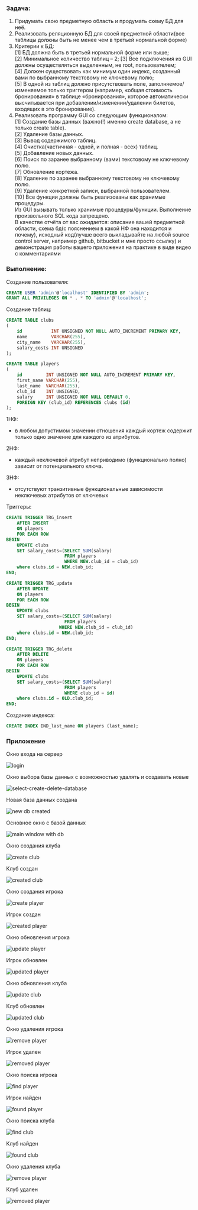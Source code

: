 ### Задача:
1.	Придумать свою предметную область и продумать схему БД для неё.
2.	Реализовать реляционную БД для своей предметной области(все таблицы должны быть не менее чем в третьей нормальной форме)
3.	Критерии к БД:  
[1] 	БД должна быть в третьей нормальной форме или выше;  
[2] 	Минимальное количество таблиц – 2;
[3] 	Все подключения из GUI должны осуществляться выделенным, не root, пользователем;  
[4] 	Должен существовать как минимум один индекс, созданный вами по выбранному текстовому не ключевому полю;  
[5] 	В одной из таблиц должно присутствовать поле, заполняемое/изменяемое только триггером (например, «общая стоимость бронирования» в таблице «бронирования», которое автоматически высчитывается при добавлении/изменении/удалении билетов, входящих в это бронирование). 
4.	Реализовать программу GUI со следующим функционалом:   
[1] 	Создание базы данных (важно(!) именно create database, а не только create table).  
[2] 	Удаление базы данных.  
[3] 	Вывод содержимого таблиц.  
[4] 	Очистка(частичная - одной, и полная - всех) таблиц.  
[5] 	Добавление новых данных.  
[6] 	Поиск по заранее выбранному (вами) текстовому не ключевому полю.  
[7] 	Обновление кортежа.  
[8] 	Удаление по заранее выбранному текстовому не ключевому полю.  
[9] 	Удаление конкретной записи, выбранной пользователем.  
[10] 	Все функции должны быть реализованы как хранимые процедуры.   
Из GUI вызывать только хранимые процедуры/функции. Выполнение произвольного SQL кода запрещено.  
В качестве отчёта от вас ожидается: описание вашей предметной области, схема бд(с пояснением в какой НФ она находится и почему), исходный код(лучше всего выкладывайте на любой source control server, например github, bitbucket и мне просто ссылку) и демонстрация работы вашего приложения на практике в виде видео с комментариями

### Выполнение:

Создание пользователя:

``` SQL
CREATE USER 'admin'@'localhost' IDENTIFIED BY 'admin';
GRANT ALL PRIVILEGES ON * . * TO 'admin'@'localhost';
```

Создание таблиц:

``` SQL
CREATE TABLE clubs
(
    id           INT UNSIGNED NOT NULL AUTO_INCREMENT PRIMARY KEY,
    name         VARCHAR(255),
    city_name    VARCHAR(255),
    salary_costs INT UNSIGNED
);

CREATE TABLE players
(
    id         INT UNSIGNED NOT NULL AUTO_INCREMENT PRIMARY KEY,
    first_name VARCHAR(255),
    last_name  VARCHAR(255),
    club_id    INT UNSIGNED,
    salary     INT UNSIGNED NOT NULL DEFAULT 0,
    FOREIGN KEY (club_id) REFERENCES clubs (id)
);
```

1НФ:
- в любом допустимом значении отношения каждый кортеж содержит только одно значение для каждого из атрибутов.  

2НФ:  
- каждый неключевой атрибут неприводимо (функционально полно) зависит от потенциального ключа.  

3НФ:  
- отсутствуют транзитивные функциональные зависимости неключевых атрибутов от ключевых


Триггеры:

``` SQL
CREATE TRIGGER TRG_insert
    AFTER INSERT
    ON players
    FOR EACH ROW
BEGIN
    UPDATE clubs
    SET salary_costs=(SELECT SUM(salary)
                      FROM players
                      WHERE NEW.club_id = club_id)
    where clubs.id = NEW.club_id;
END;

CREATE TRIGGER TRG_update
    AFTER UPDATE
    ON players
    FOR EACH ROW
BEGIN
    UPDATE clubs
    SET salary_costs=(SELECT SUM(salary)
                      FROM players
                    WHERE NEW.club_id = club_id)
    where clubs.id = NEW.club_id;
END;

CREATE TRIGGER TRG_delete
    AFTER DELETE
    ON players
    FOR EACH ROW
BEGIN
    UPDATE clubs
    SET salary_costs=(SELECT SUM(salary)
                      FROM players
                      WHERE club_id = id)
    where clubs.id = OLD.club_id;
END;
```

Создание индекса: 

```SQL
CREATE INDEX IND_last_name ON players (last_name);
```

### Приложение

Окно входа на сервер

![login](https://github.com/VadMack/DB-labs/blob/main/Lab-2/screenshots/login.jpeg?raw=true)


Окно выбора базы данных с возможностью удалять и создавать новые

![select-create-delete-database](https://github.com/VadMack/DB-labs/blob/main/Lab-2/screenshots/select-create-delete-database.jpeg?raw=true)


Новая база данных создана

![new db created](https://github.com/VadMack/DB-labs/blob/main/Lab-2/screenshots/new%20db%20created.jpeg?raw=true)


Основное окно с базой данных

![main window with db](https://github.com/VadMack/DB-labs/blob/main/Lab-2/screenshots/main%20window%20with%20db.jpeg?raw=true)


Окно создания клуба

![create club](https://github.com/VadMack/DB-labs/blob/main/Lab-2/screenshots/create%20club.jpeg?raw=true)


Клуб создан

![created club](https://github.com/VadMack/DB-labs/blob/main/Lab-2/screenshots/created%20club.jpeg?raw=true)


Окно создания игрока

![create player](https://github.com/VadMack/DB-labs/blob/main/Lab-2/screenshots/create%20player.jpeg?raw=true)


Игрок создан

![created player](https://github.com/VadMack/DB-labs/blob/main/Lab-2/screenshots/created%20player.jpeg?raw=true)


Окно обновления игрока

![update player](https://github.com/VadMack/DB-labs/blob/main/Lab-2/screenshots/update%20player.jpeg?raw=true)


Игрок обновлен

![updated player](https://github.com/VadMack/DB-labs/blob/main/Lab-2/screenshots/updated%20player.jpg?raw=true)


Окно обновления клуба

![update club](https://github.com/VadMack/DB-labs/blob/main/Lab-2/screenshots/update%20club.jpeg?raw=true)


Клуб обновлен

![updated club](https://github.com/VadMack/DB-labs/blob/main/Lab-2/screenshots/updated%20club.jpeg?raw=true)


Окно удаления игрока

![remove player](https://github.com/VadMack/DB-labs/blob/main/Lab-2/screenshots/remove%20player.jpeg?raw=true)


Игрок удален

![removed player](https://github.com/VadMack/DB-labs/blob/main/Lab-2/screenshots/removed%20player.jpeg?raw=true)


Окно поиска игрока

![find player](https://github.com/VadMack/DB-labs/blob/main/Lab-2/screenshots/find%20player.jpeg?raw=true)


Игрок найден

![found player](https://github.com/VadMack/DB-labs/blob/main/Lab-2/screenshots/found%20player.jpeg?raw=true)


Окно поиска клуба

![find club](https://github.com/VadMack/DB-labs/blob/main/Lab-2/screenshots/find%20club.jpeg?raw=true)


Клуб найден

![found club](https://github.com/VadMack/DB-labs/blob/main/Lab-2/screenshots/found%20club.jpeg?raw=true)


Окно удаления клуба

![remove player](https://github.com/VadMack/DB-labs/blob/main/Lab-2/screenshots/remove%20club.jpeg?raw=true)


Клуб удален

![removed player](https://github.com/VadMack/DB-labs/blob/main/Lab-2/screenshots/removed%20club.jpeg?raw=true)

